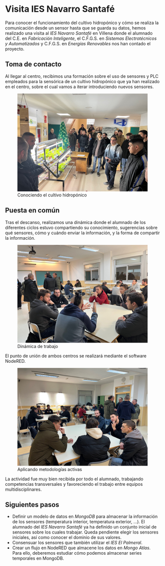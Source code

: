 # Visita IES Navarro Santafé

Para conocer el funcionamiento del cultivo hidropónico y cómo se realiza la comunicación desde un sensor hasta que se guarda su datos, hemos realizado una visita al *IES Navarro Santafé* en Villena donde el alumnado del C.E. en *Fabricación Inteligente*, el C.F.G.S. en *Sistemas Electrotécnicos y Automatizados* y C.F.G.S. en *Energías Renovables* nos han contado el proyecto.

## Toma de contacto

Al llegar al centro, recibimos una formación sobre el uso de sensores y PLC empleados para la sensórica de un cultivo hidropónico que ya han realizado en el centro, sobre el cual vamos a iterar introduciendo nuevos sensores.

<figure style="align: center;">
    <img src="images/autoponic-cultivo.png">
    <figcaption>Conociendo el cultivo hidropónico</figcaption>
</figure>

## Puesta en común

Tras el descanso, realizamos una dinámica donde el alumnado de los diferentes ciclos estuvo compartiendo su conocimiento, sugerencias sobre qué sensores, cómo y cuándo enviar la información, y la forma de compartir la información.

<figure style="align: center;">
    <img src="images/autoponic-dinamica1.png">
    <figcaption>Dinámica de trabajo</figcaption>
</figure>

El punto de unión de ambos centros se realizará mediante el software NodeRED.

<figure style="align: center;">
    <img src="images/autoponic-dinamica2.png">
    <figcaption>Aplicando metodologías activas</figcaption>
</figure>

La actividad fue muy bien recibida por todo el alumnado, trabajando competencias transversales y favoreciendo el trabajo entre equipos multidisciplinares.

## Siguientes pasos

* Definir un modelo de datos en *MongoDB* para almacenar la información de los sensores (temperatura interior, temperatura exterior, ...). El alumnado del *IES Navarro Santafé* ya ha definido un conjunto inicial de sensores sobre los cuales trabajar. Queda pendiente elegir los sensores iniciales, así como conocer el dominio de sus valores.
* Consensuar los sensores que también utilizar el *IES El Palmeral*.
* Crear un flujo en NodeRED que almacene los datos en *Mongo Atlas*. Para ello, deberemos estudiar cómo podemos almacenar series temporales en MongoDB.
